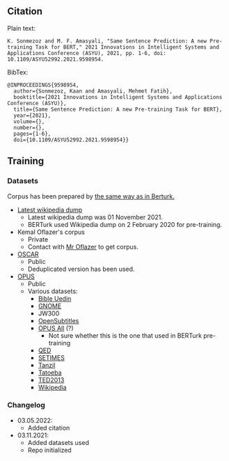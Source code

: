 ## Citation

Plain text:
```
K. Sonmezoz and M. F. Amasyali, "Same Sentence Prediction: A new Pre-training Task for BERT," 2021 Innovations in Intelligent Systems and Applications Conference (ASYU), 2021, pp. 1-6, doi: 10.1109/ASYU52992.2021.9598954.
```


BibTex:
```
@INPROCEEDINGS{9598954,
  author={Sonmezoz, Kaan and Amasyali, Mehmet Fatih},
  booktitle={2021 Innovations in Intelligent Systems and Applications Conference (ASYU)}, 
  title={Same Sentence Prediction: A new Pre-training Task for BERT}, 
  year={2021},
  volume={},
  number={},
  pages={1-6},
  doi={10.1109/ASYU52992.2021.9598954}}
```

## Training

### Datasets

Corpus has been prepared by [the same way as in Berturk.](https://github.com/stefan-it/turkish-bert/issues/28)

- [Latest wikipedia dump](https://dumps.wikimedia.org/trwiki/latest/trwiki-latest-pages-articles.xml.bz2)
  - Latest wikipedia dump was 01 November 2021.
  - BERTurk used Wikipedia dump on 2 February 2020 for pre-training. 
- Kemal Oflazer's corpus
  - Private
  - Contact with [Mr Oflazer](https://www.andrew.cmu.edu/user/ko/) to get corpus.  
- [OSCAR](https://oscar-corpus.com/post/oscar-2019/)
  - Public
  - Deduplicated version has been used.
- [OPUS](https://opus.nlpl.eu)
   - Public
   - Various datasets:   
     - [Bible Uedin](https://opus.nlpl.eu/bible-uedin.php)
     - [GNOME](https://opus.nlpl.eu/GNOME.php)
     - JW300
     - [OpenSubtitles](https://opus.nlpl.eu/OpenSubtitles.php)
     - [OPUS All](https://opus.nlpl.eu/opus-100.php) (?)
        - Not sure whether this is the one that used in BERTurk pre-training
     - [QED](https://opus.nlpl.eu/QED.php) 
     - [SETIMES](https://opus.nlpl.eu/SETIMES.php)
     - [Tanzil](https://opus.nlpl.eu/Tanzil.php)
     - [Tatoeba](https://opus.nlpl.eu/Tatoeba.php)
     - [TED2013](https://opus.nlpl.eu/TED2013.php)
     - [Wikipedia](https://opus.nlpl.eu/Wikipedia.php)


### Changelog

- 03.05.2022:
    - Added citation 
- 03.11.2021: 
    - Added datasets used
    - Repo initialized
